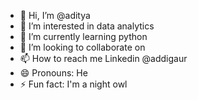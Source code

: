 - 👋 Hi, I’m @aditya
- 👀 I’m interested in data analytics
- 🌱 I’m currently learning python
- 💞️ I’m looking to collaborate on
- 📫 How to reach me Linkedin @addigaur
- 😄 Pronouns: He
- ⚡ Fun fact: I'm a night owl

<!---
addigaur2/addigaur2 is a ✨ special ✨ repository because its `README.md` (this file) appears on your GitHub profile.
You can click the Preview link to take a look at your changes.
--->
